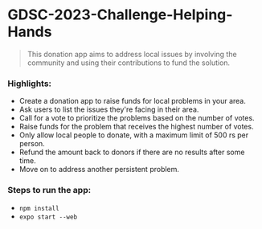 # GDSC-2023-Challenge-Helping-Hands
>This donation app aims to address local issues by involving the community and using their contributions to fund the solution.

### Highlights:
- Create a donation app to raise funds for local problems in your area.
- Ask users to list the issues they're facing in their area.
- Call for a vote to prioritize the problems based on the number of votes.
- Raise funds for the problem that receives the highest number of votes.
- Only allow local people to donate, with a maximum limit of 500 rs per person.
- Refund the amount back to donors if there are no results after some time.
- Move on to address another persistent problem.

### Steps to run the app:
- `npm install`
- `expo start --web`

